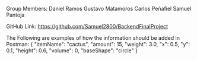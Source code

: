 Group Members: 
    Daniel Ramos 
    Gustavo Matamoros 
    Carlos Peñafiel 
    Samuel Pantoja

GitHub Link: https://github.com/Samuel2800/BackendFinalProject


The Following are examples of how the information should be added in Postman:
    {
        "itemName": "cactus",
        "amount": 15,
        "weight": 3.0,
        "x": 0.5,
        "y": 0.1,
        "height": 0.6,
        "volume": 0,
        "baseShape": "circle"
    }
